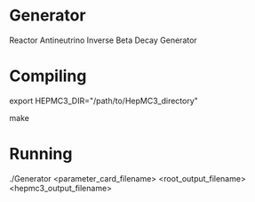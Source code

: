 # Generator
Reactor Antineutrino Inverse Beta Decay Generator

# Compiling
  
  export HEPMC3_DIR="/path/to/HepMC3_directory" 
  
  make

# Running
  
  ./Generator <parameter_card_filename> <root_output_filename> <hepmc3_output_filename>
